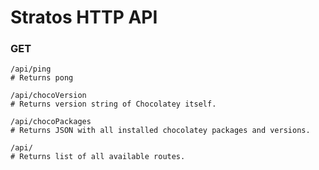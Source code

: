 Stratos HTTP API
===

### GET

    /api/ping
    # Returns pong

    /api/chocoVersion
    # Returns version string of Chocolatey itself.

    /api/chocoPackages
    # Returns JSON with all installed chocolatey packages and versions.

    /api/ 
    # Returns list of all available routes. 
